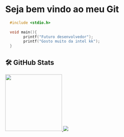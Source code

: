 # Seja bem vindo ao meu Git
```C
  #include <stdio.h>
  
  void main(){
        printf("Futuro desenvolvedor");
        printf("Gosto muito da intel kk");
  }
```
## 🛠️ GitHub Stats
<div>
  <a href="https://github.com/Jonathanintel">
  <img height="180em" src="https://github-readme-stats-eight-theta.vercel.app/api?username=Jonathanintel&show_icons=true&theme=tokyonight&include_all_commits=true&count_private=true"/>
    <img src="https://github-readme-stats.vercel.app/api/top-langs/?username=Jonathanintel&layout=compact"/>
<div>
